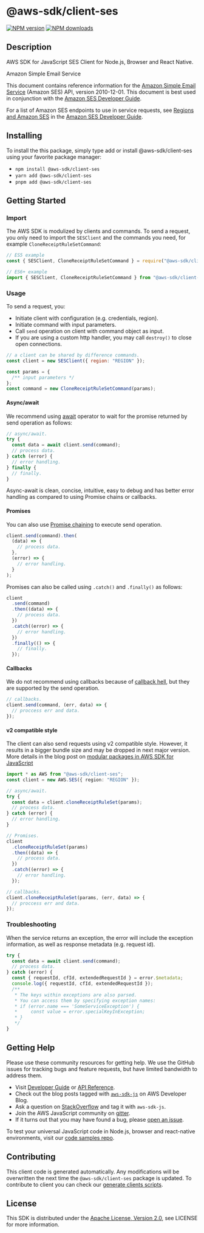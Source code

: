# @aws-sdk/client-ses

[![NPM version](https://img.shields.io/npm/v/@aws-sdk/client-ses/latest.svg)](https://www.npmjs.com/package/@aws-sdk/client-ses)
[![NPM downloads](https://img.shields.io/npm/dm/@aws-sdk/client-ses.svg)](https://www.npmjs.com/package/@aws-sdk/client-ses)

## Description

AWS SDK for JavaScript SES Client for Node.js, Browser and React Native.

<fullname>Amazon Simple Email Service</fullname>

<p> This document contains reference information for the <a href="https://aws.amazon.com/ses/">Amazon Simple Email Service</a> (Amazon SES) API, version
2010-12-01. This document is best used in conjunction with the <a href="https://docs.aws.amazon.com/ses/latest/DeveloperGuide/Welcome.html">Amazon SES Developer
Guide</a>. </p>
<note>
<p> For a list of Amazon SES endpoints to use in service requests, see <a href="https://docs.aws.amazon.com/ses/latest/DeveloperGuide/regions.html">Regions and
Amazon SES</a> in the <a href="https://docs.aws.amazon.com/ses/latest/DeveloperGuide/Welcome.html">Amazon SES Developer
Guide</a>.</p>
</note>

## Installing

To install the this package, simply type add or install @aws-sdk/client-ses
using your favorite package manager:

- `npm install @aws-sdk/client-ses`
- `yarn add @aws-sdk/client-ses`
- `pnpm add @aws-sdk/client-ses`

## Getting Started

### Import

The AWS SDK is modulized by clients and commands.
To send a request, you only need to import the `SESClient` and
the commands you need, for example `CloneReceiptRuleSetCommand`:

```js
// ES5 example
const { SESClient, CloneReceiptRuleSetCommand } = require("@aws-sdk/client-ses");
```

```ts
// ES6+ example
import { SESClient, CloneReceiptRuleSetCommand } from "@aws-sdk/client-ses";
```

### Usage

To send a request, you:

- Initiate client with configuration (e.g. credentials, region).
- Initiate command with input parameters.
- Call `send` operation on client with command object as input.
- If you are using a custom http handler, you may call `destroy()` to close open connections.

```js
// a client can be shared by difference commands.
const client = new SESClient({ region: "REGION" });

const params = {
  /** input parameters */
};
const command = new CloneReceiptRuleSetCommand(params);
```

#### Async/await

We recommend using [await](https://developer.mozilla.org/en-US/docs/Web/JavaScript/Reference/Operators/await)
operator to wait for the promise returned by send operation as follows:

```js
// async/await.
try {
  const data = await client.send(command);
  // process data.
} catch (error) {
  // error handling.
} finally {
  // finally.
}
```

Async-await is clean, concise, intuitive, easy to debug and has better error handling
as compared to using Promise chains or callbacks.

#### Promises

You can also use [Promise chaining](https://developer.mozilla.org/en-US/docs/Web/JavaScript/Guide/Using_promises#chaining)
to execute send operation.

```js
client.send(command).then(
  (data) => {
    // process data.
  },
  (error) => {
    // error handling.
  }
);
```

Promises can also be called using `.catch()` and `.finally()` as follows:

```js
client
  .send(command)
  .then((data) => {
    // process data.
  })
  .catch((error) => {
    // error handling.
  })
  .finally(() => {
    // finally.
  });
```

#### Callbacks

We do not recommend using callbacks because of [callback hell](http://callbackhell.com/),
but they are supported by the send operation.

```js
// callbacks.
client.send(command, (err, data) => {
  // proccess err and data.
});
```

#### v2 compatible style

The client can also send requests using v2 compatible style.
However, it results in a bigger bundle size and may be dropped in next major version. More details in the blog post
on [modular packages in AWS SDK for JavaScript](https://aws.amazon.com/blogs/developer/modular-packages-in-aws-sdk-for-javascript/)

```ts
import * as AWS from "@aws-sdk/client-ses";
const client = new AWS.SES({ region: "REGION" });

// async/await.
try {
  const data = client.cloneReceiptRuleSet(params);
  // process data.
} catch (error) {
  // error handling.
}

// Promises.
client
  .cloneReceiptRuleSet(params)
  .then((data) => {
    // process data.
  })
  .catch((error) => {
    // error handling.
  });

// callbacks.
client.cloneReceiptRuleSet(params, (err, data) => {
  // proccess err and data.
});
```

### Troubleshooting

When the service returns an exception, the error will include the exception information,
as well as response metadata (e.g. request id).

```js
try {
  const data = await client.send(command);
  // process data.
} catch (error) {
  const { requestId, cfId, extendedRequestId } = error.$metadata;
  console.log({ requestId, cfId, extendedRequestId });
  /**
   * The keys within exceptions are also parsed.
   * You can access them by specifying exception names:
   * if (error.name === 'SomeServiceException') {
   *     const value = error.specialKeyInException;
   * }
   */
}
```

## Getting Help

Please use these community resources for getting help.
We use the GitHub issues for tracking bugs and feature requests, but have limited bandwidth to address them.

- Visit [Developer Guide](https://docs.aws.amazon.com/sdk-for-javascript/v3/developer-guide/welcome.html)
  or [API Reference](https://docs.aws.amazon.com/AWSJavaScriptSDK/v3/latest/index.html).
- Check out the blog posts tagged with [`aws-sdk-js`](https://aws.amazon.com/blogs/developer/tag/aws-sdk-js/)
  on AWS Developer Blog.
- Ask a question on [StackOverflow](https://stackoverflow.com/questions/tagged/aws-sdk-js) and tag it with `aws-sdk-js`.
- Join the AWS JavaScript community on [gitter](https://gitter.im/aws/aws-sdk-js-v3).
- If it turns out that you may have found a bug, please [open an issue](https://github.com/aws/aws-sdk-js-v3/issues/new/choose).

To test your universal JavaScript code in Node.js, browser and react-native environments,
visit our [code samples repo](https://github.com/aws-samples/aws-sdk-js-tests).

## Contributing

This client code is generated automatically. Any modifications will be overwritten the next time the `@aws-sdk/client-ses` package is updated.
To contribute to client you can check our [generate clients scripts](https://github.com/aws/aws-sdk-js-v3/tree/main/scripts/generate-clients).

## License

This SDK is distributed under the
[Apache License, Version 2.0](http://www.apache.org/licenses/LICENSE-2.0),
see LICENSE for more information.
